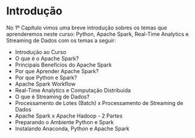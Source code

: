 # Introdução

No 1º Capítulo vimos uma breve introdução sobres os temas que aprenderemos neste curso: Python, Apache Spark, Real-Time Analytics e Streaming de Dados com os temas a seguir:


<ul>
  <li>Introdução ao Curso</li>
  <li>O que é o Apache Spark?</li>
  <li>Principais Benefícios do Apache Spark</li>
  <li>Por que Aprender Apache Spark?</li>
  <li>Por que Python e Spark?</li>
  <li>Apache Spark Workflow</li>
  <li>Real-Time Analytics e Computação Distribuída</li>
  <li>O que é Streaming de Dados?</li>
  <li>Processamento de Lotes (Batch) x Processamento de Streaming de Dados</li>
  <li>Apache Spark x Apache Hadoop - 2 Partes</li>
  <li>Preparando o Ambiente Python e Spark</li>
  <li>Instalando Anaconda, Python e Apache Spark</li>
</ul>